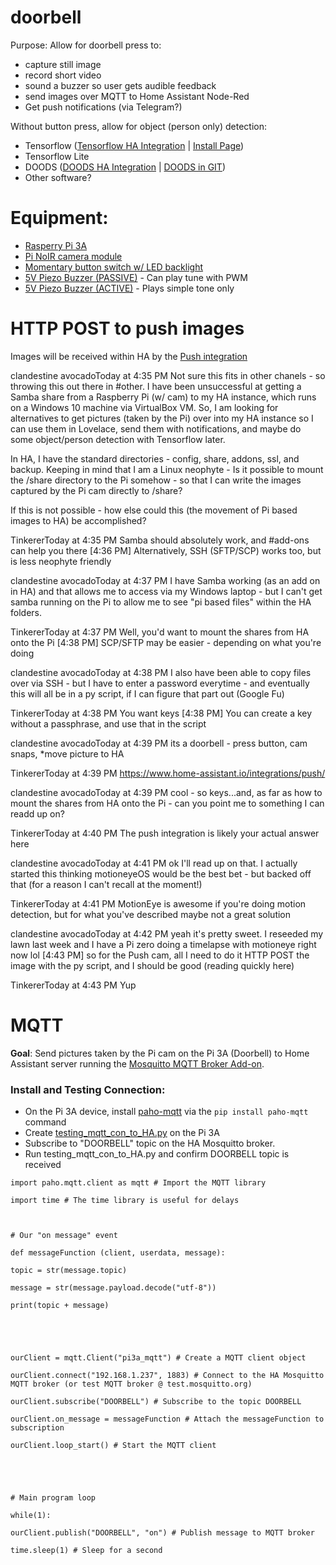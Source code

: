 # doorbell

Purpose:
Allow for doorbell press to:
- capture still image
- record short video
- sound a buzzer so user gets audible feedback
- send images over MQTT to Home Assistant Node-Red
- Get push notifications (via Telegram?)

Without button press, allow for object (person only) detection:
- Tensorflow ([Tensorflow HA Integration](https://www.home-assistant.io/integrations/tensorflow/) | [Install Page](https://www.tensorflow.org/install/)) 
- Tensorflow Lite
- DOODS ([DOODS HA Integration](https://www.home-assistant.io/integrations/doods/) | [DOODS in GIT](https://github.com/snowzach/doods))
- Other software?




# Equipment:
- [Rasperry Pi 3A](https://www.microcenter.com/product/514076/3_Model_A_Board?storeID=081)
- [Pi NoIR camera module](https://www.amazon.com/gp/product/B07W5T3J5T/ref=ppx_yo_dt_b_asin_title_o02_s00?ie=UTF8&psc=1)
- [Momentary button switch w/ LED backlight](https://www.aliexpress.com/item/32956631402.html?spm=a2g0s.9042311.0.0.73504c4dbyl6RU)
- [5V Piezo Buzzer (PASSIVE)](https://www.aliexpress.com/item/32974555488.html?spm=a2g0s.9042311.0.0.73504c4dbyl6RU) - Can play tune with PWM
- [5V Piezo Buzzer (ACTIVE)](https://www.amazon.com/gp/product/B07GL4MBLM/ref=ppx_yo_dt_b_asin_title_o00_s00?ie=UTF8&psc=1) - Plays simple tone only

# HTTP POST to push images

Images will be received within HA by the [Push integration](https://www.home-assistant.io/integrations/push/)




clandestine avocadoToday at 4:35 PM
Not sure this fits in other chanels - so throwing this out there in #other. I have been unsuccessful at getting a Samba share from a Raspberry Pi (w/ cam) to my HA instance, which runs on a Windows 10 machine via VirtualBox VM. So, I am looking for alternatives to get pictures (taken by the Pi) over into my HA instance so I can use them in Lovelace, send them with notifications, and maybe do some object/person detection with Tensorflow later.

In HA, I have the standard directories - config, share, addons, ssl, and backup. Keeping in mind that I am a Linux neophyte - Is it possible to mount the /share directory to the Pi somehow - so that I can write the images captured by the Pi cam directly to /share?

If this is not possible - how else could this (the movement of Pi based images to HA) be accomplished?

TinkererToday at 4:35 PM
Samba should absolutely work, and #add-ons can help you there
[4:36 PM]
Alternatively, SSH (SFTP/SCP) works too, but is less neophyte friendly

clandestine avocadoToday at 4:37 PM
I have Samba working  (as an add on in HA) and that allows me to access via my Windows laptop - but I can't get samba running on the Pi to allow me to see "pi based files" within the HA folders.

TinkererToday at 4:37 PM
Well, you'd want to mount the shares from HA onto the Pi
[4:38 PM]
SCP/SFTP may be easier - depending on what you're doing

clandestine avocadoToday at 4:38 PM
I also have been able to copy files over via SSH - but I have to enter a password everytime - and eventually this will all be in a py script, if I can figure that part out (Google Fu)

TinkererToday at 4:38 PM
You want keys 
[4:38 PM]
You can create a key without a passphrase, and use that in the script

clandestine avocadoToday at 4:39 PM
its a doorbell - press button, cam snaps, *move picture to HA

TinkererToday at 4:39 PM
https://www.home-assistant.io/integrations/push/

clandestine avocadoToday at 4:39 PM
cool - so keys...and, as far as how to mount the shares from HA onto the Pi -  can you point me to something I can readd up on?

TinkererToday at 4:40 PM
The push integration is likely your actual answer here

clandestine avocadoToday at 4:41 PM
ok I'll read up on that. I actually started this thinking motioneyeOS would be the best bet - but backed off that (for a reason I can't recall at the moment!)

TinkererToday at 4:41 PM
MotionEye is awesome if you're doing motion detection, but for what you've described maybe not a great solution

clandestine avocadoToday at 4:42 PM
yeah it's pretty sweet. I reseeded my lawn last week and I have a Pi zero doing a timelapse with motioneye right now lol
[4:43 PM]
so for the Push cam, all I need to do it HTTP POST the image with the py script, and I should be good (reading quickly here)

TinkererToday at 4:43 PM
Yup





# MQTT 

**Goal**: Send pictures taken by the Pi cam on the Pi 3A (Doorbell) to Home Assistant server running the [Mosquitto MQTT Broker Add-on](https://www.home-assistant.io/docs/mqtt/broker/).

### Install and Testing Connection:
- On the Pi 3A device, install [paho-mqtt](https://pypi.org/project/paho-mqtt/) via the ```pip install paho-mqtt``` command
- Create [testing_mqtt_con_to_HA.py](https://raw.githubusercontent.com/clandestine-avocado/doorbell/master/mqtt/testing_mqtt_con_to_HA.py?token=ANPVX4PEY5A46BDX22IIAIC7KTDMS) on the Pi 3A
- Subscribe to "DOORBELL" topic on the HA Mosquitto broker.
- Run testing_mqtt_con_to_HA.py and confirm DOORBELL topic is received





```
import paho.mqtt.client as mqtt # Import the MQTT library

import time # The time library is useful for delays

 

# Our "on message" event

def messageFunction (client, userdata, message):

topic = str(message.topic)

message = str(message.payload.decode("utf-8"))

print(topic + message)

 

 

ourClient = mqtt.Client("pi3a_mqtt") # Create a MQTT client object

ourClient.connect("192.168.1.237", 1883) # Connect to the HA Mosquitto MQTT broker (or test MQTT broker @ test.mosquitto.org)

ourClient.subscribe("DOORBELL") # Subscribe to the topic DOORBELL

ourClient.on_message = messageFunction # Attach the messageFunction to subscription

ourClient.loop_start() # Start the MQTT client

 

 

# Main program loop

while(1):

ourClient.publish("DOORBELL", "on") # Publish message to MQTT broker

time.sleep(1) # Sleep for a second
```
